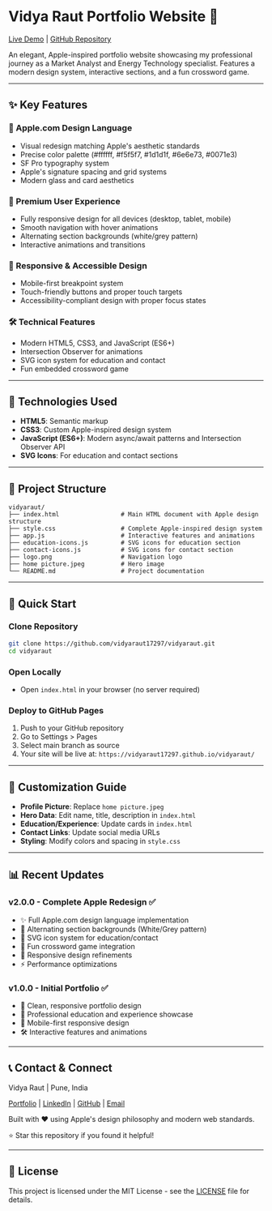 # Vidya Raut Portfolio Website 🌟

[Live Demo](https://vidyaraut17297.github.io/vidyaraut/) | [GitHub Repository](https://github.com/vidyaraut17297/vidyaraut)

An elegant, Apple-inspired portfolio website showcasing my professional journey as a Market Analyst and Energy Technology specialist. Features a modern design system, interactive sections, and a fun crossword game.

---

## ✨ Key Features

### 🎨 Apple.com Design Language
- Visual redesign matching Apple's aesthetic standards
- Precise color palette (#ffffff, #f5f5f7, #1d1d1f, #6e6e73, #0071e3)
- SF Pro typography system
- Apple's signature spacing and grid systems
- Modern glass and card aesthetics

### 🌟 Premium User Experience
- Fully responsive design for all devices (desktop, tablet, mobile)
- Smooth navigation with hover animations
- Alternating section backgrounds (white/grey pattern)
- Interactive animations and transitions

### 📱 Responsive & Accessible Design
- Mobile-first breakpoint system
- Touch-friendly buttons and proper touch targets
- Accessibility-compliant design with proper focus states

### 🛠️ Technical Features
- Modern HTML5, CSS3, and JavaScript (ES6+)
- Intersection Observer for animations
- SVG icon system for education and contact
- Fun embedded crossword game

---

## 🚀 Technologies Used

- **HTML5**: Semantic markup
- **CSS3**: Custom Apple-inspired design system
- **JavaScript (ES6+)**: Modern async/await patterns and Intersection Observer API
- **SVG Icons**: For education and contact sections

---

## 📁 Project Structure

```
vidyaraut/
├── index.html                 # Main HTML document with Apple design structure
├── style.css                  # Complete Apple-inspired design system
├── app.js                     # Interactive features and animations
├── education-icons.js         # SVG icons for education section
├── contact-icons.js           # SVG icons for contact section
├── logo.png                   # Navigation logo
├── home picture.jpeg          # Hero image
└── README.md                  # Project documentation
```

---

## 🚀 Quick Start

### Clone Repository
```sh
git clone https://github.com/vidyaraut17297/vidyaraut.git
cd vidyaraut
```

### Open Locally
- Open `index.html` in your browser (no server required)

### Deploy to GitHub Pages
1. Push to your GitHub repository
2. Go to Settings > Pages
3. Select main branch as source
4. Your site will be live at: `https://vidyaraut17297.github.io/vidyaraut/`

---

## 🎨 Customization Guide

- **Profile Picture**: Replace `home picture.jpeg`
- **Hero Data**: Edit name, title, description in `index.html`
- **Education/Experience**: Update cards in `index.html`
- **Contact Links**: Update social media URLs
- **Styling**: Modify colors and spacing in `style.css`

---

## 📊 Recent Updates

### v2.0.0 - Complete Apple Redesign ✅
- ✨ Full Apple.com design language implementation
- 🎯 Alternating section backgrounds (White/Grey pattern)
- 🤩 SVG icon system for education/contact
- 🧩 Fun crossword game integration
- 📱 Responsive design refinements
- ⚡ Performance optimizations

### v1.0.0 - Initial Portfolio ✅
- 🎨 Clean, responsive portfolio design
- 📄 Professional education and experience showcase
- 📱 Mobile-first responsive design
- 🛠️ Interactive features and animations

---

## 📞 Contact & Connect

Vidya Raut | Pune, India

[Portfolio](https://vidyaraut17297.github.io/vidyaraut/) | [LinkedIn](https://www.linkedin.com/in/vidyaraut17/) | [GitHub](https://github.com/vidyaraut17297) | [Email](mailto:vidyaraut17297@gmail.com)

Built with ❤️ using Apple's design philosophy and modern web standards.

⭐ Star this repository if you found it helpful!

---

## 📄 License

This project is licensed under the MIT License - see the [LICENSE](LICENSE) file for details.

